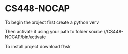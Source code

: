 # CS448-NOCAP
To begin the project first create a python venv

Then activate it using your path to folder
source /<path>/CS448-NOCAP/bin/activate

To install project download flask

